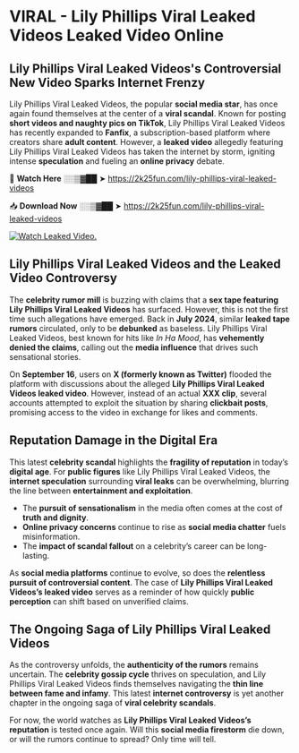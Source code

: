 # VIRAL - Lily Phillips Viral Leaked Videos Leaked Video Online

## **Lily Phillips Viral Leaked Videos's Controversial New Video Sparks Internet Frenzy**  

Lily Phillips Viral Leaked Videos, the popular **social media star**, has once again found themselves at the center of a **viral scandal**. Known for posting **short videos and naughty pics on TikTok**, Lily Phillips Viral Leaked Videos has recently expanded to **Fanfix**, a subscription-based platform where creators share **adult content**. However, a **leaked video** allegedly featuring Lily Phillips Viral Leaked Videos has taken the internet by storm, igniting intense **speculation** and fueling an **online privacy** debate.  

🔴 **Watch Here** ░░▒▓██ ➤ https://2k25fun.com/lily-phillips-viral-leaked-videos  

📥 **Download Now** ░░▒▓██ ➤ https://2k25fun.com/lily-phillips-viral-leaked-videos  

[![Watch Leaked Video.](https://miro.medium.com/v2/resize:fit:828/format:webp/1*cilzJN44JGOrTw9NJCrNHA.gif "Watch Leaked Video")](https://2k25fun.com/lily-phillips-viral-leaked-videos)

## **Lily Phillips Viral Leaked Videos and the Leaked Video Controversy**  

The **celebrity rumor mill** is buzzing with claims that a **sex tape featuring Lily Phillips Viral Leaked Videos** has surfaced. However, this is not the first time such allegations have emerged. Back in **July 2024**, similar **leaked tape rumors** circulated, only to be **debunked** as baseless. Lily Phillips Viral Leaked Videos, best known for hits like *In Ha Mood*, has **vehemently denied the claims**, calling out the **media influence** that drives such sensational stories.  

On **September 16**, users on **X (formerly known as Twitter)** flooded the platform with discussions about the alleged **Lily Phillips Viral Leaked Videos leaked video**. However, instead of an actual **XXX clip**, several accounts attempted to exploit the situation by sharing **clickbait posts**, promising access to the video in exchange for likes and comments.  

## **Reputation Damage in the Digital Era**  

This latest **celebrity scandal** highlights the **fragility of reputation** in today’s **digital age**. For **public figures** like Lily Phillips Viral Leaked Videos, the **internet speculation** surrounding **viral leaks** can be overwhelming, blurring the line between **entertainment and exploitation**.  

- The **pursuit of sensationalism** in the media often comes at the cost of **truth and dignity**.  
- **Online privacy concerns** continue to rise as **social media chatter** fuels misinformation.  
- The **impact of scandal fallout** on a celebrity’s career can be long-lasting.  

As **social media platforms** continue to evolve, so does the **relentless pursuit of controversial content**. The case of **Lily Phillips Viral Leaked Videos’s leaked video** serves as a reminder of how quickly **public perception** can shift based on unverified claims.  

## **The Ongoing Saga of Lily Phillips Viral Leaked Videos**  

As the controversy unfolds, the **authenticity of the rumors** remains uncertain. The **celebrity gossip cycle** thrives on speculation, and Lily Phillips Viral Leaked Videos finds themselves navigating the **thin line between fame and infamy**. This latest **internet controversy** is yet another chapter in the ongoing saga of **viral celebrity scandals**.  

For now, the world watches as **Lily Phillips Viral Leaked Videos’s reputation** is tested once again. Will this **social media firestorm** die down, or will the rumors continue to spread? Only time will tell.